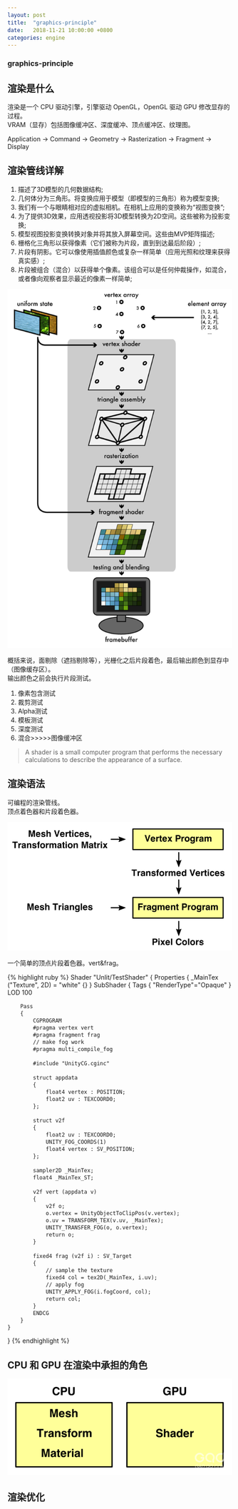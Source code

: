 ```yaml
---
layout: post
title:  "graphics-principle"
date:   2018-11-21 10:00:00 +0800
categories: engine
---
```

### graphics-principle

## 渲染是什么
渲染是一个 CPU 驱动引擎，引擎驱动 OpenGL，OpenGL 驱动 GPU 修改显存的过程。<br>
VRAM（显存）包括图像缓冲区、深度缓冲、顶点缓冲区、纹理图。<br>

Application -> Command -> Geometry -> Rasterization -> Fragment -> Display<br>

## 渲染管线详解

1. 描述了3D模型的几何数据结构;
2. 几何体分为三角形。将变换应用于模型（即模型的三角形）称为模型变换;
3. 我们有一个与眼睛相对应的虚拟相机。在相机上应用的变换称为“视图变换”;
4. 为了提供3D效果，应用透视投影将3D模型转换为2D空间。这些被称为投影变换;
5. 模型视图投影变换转换对象并将其放入屏幕空间。这些由MVP矩阵描述;
6. 栅格化三角形以获得像素（它们被称为片段，直到到达最后阶段）;
7. 片段有阴影。它可以像使用插值颜色或复杂一样简单（应用光照和纹理来获得真实感）;
8. 片段被组合（混合）以获得单个像素。该组合可以是任何仲裁操作，如混合，或者像向观察者显示最近的像素一样简单;

![](/images/graphics-principle1.png)<br>

概括来说，面剔除（遮挡剔除等），光栅化之后片段着色，最后输出颜色到显存中（图像缓存区）。<br>
输出颜色之前会执行片段测试。<br>

1. 像素包含测试
2. 裁剪测试
3. Alpha测试
4. 模板测试
5. 深度测试
6. 混合>>>>>图像缓冲区

>A shader is a small computer program that performs the necessary calculations to describe the appearance of a surface. 

## 渲染语法
可编程的渲染管线。<br>
顶点着色器和片段着色器。<br>

![](/images/graphics-principle3.png)<br>

一个简单的顶点片段着色器。vert&frag。<br>

{% highlight ruby %}
Shader "Unlit/TestShader"
{
	Properties
	{
		_MainTex ("Texture", 2D) = "white" {}
	}
	SubShader
	{
		Tags { "RenderType"="Opaque" }
		LOD 100

		Pass
		{
			CGPROGRAM
			#pragma vertex vert
			#pragma fragment frag
			// make fog work
			#pragma multi_compile_fog
			
			#include "UnityCG.cginc"

			struct appdata
			{
				float4 vertex : POSITION;
				float2 uv : TEXCOORD0;
			};

			struct v2f
			{
				float2 uv : TEXCOORD0;
				UNITY_FOG_COORDS(1)
				float4 vertex : SV_POSITION;
			};

			sampler2D _MainTex;
			float4 _MainTex_ST;
			
			v2f vert (appdata v)
			{
				v2f o;
				o.vertex = UnityObjectToClipPos(v.vertex);
				o.uv = TRANSFORM_TEX(v.uv, _MainTex);
				UNITY_TRANSFER_FOG(o, o.vertex);
				return o;
			}
			
			fixed4 frag (v2f i) : SV_Target
			{
				// sample the texture
				fixed4 col = tex2D(_MainTex, i.uv);
				// apply fog
				UNITY_APPLY_FOG(i.fogCoord, col);
				return col;
			}
			ENDCG
		}
	}
}
{% endhighlight %}

## CPU 和 GPU 在渲染中承担的角色

![](/images/graphics-principle2.png)<br>

## 渲染优化
